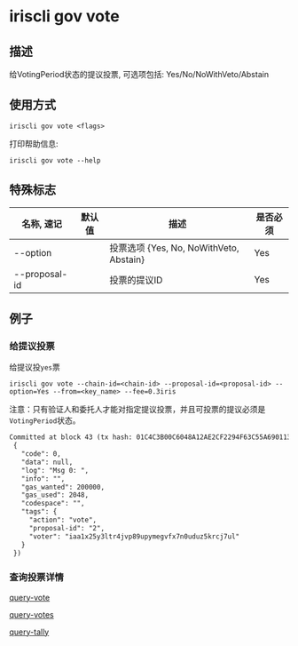 # iriscli gov vote

## 描述

给VotingPeriod状态的提议投票, 可选项包括: Yes/No/NoWithVeto/Abstain

## 使用方式

```
iriscli gov vote <flags>
```

打印帮助信息:

```
iriscli gov vote --help
```

## 特殊标志

| 名称, 速记        | 默认值                      | 描述                                                                                                                                                 | 是否必须 |
| ---------------- | -------------------------- | ---------------------------------------------------------------------------------------------------------------------------------------------------- | -------- |
| --option         |                            | 投票选项 {Yes, No, NoWithVeto, Abstain}                                                                                                  | Yes      |
| --proposal-id    |                            | 投票的提议ID                                                                                                            | Yes      |

## 例子

### 给提议投票

给提议投`yes`票
```shell
iriscli gov vote --chain-id=<chain-id> --proposal-id=<proposal-id> --option=Yes --from=<key_name> --fee=0.3iris
```

注意：只有验证人和委托人才能对指定提议投票，并且可投票的提议必须是`VotingPeriod`状态。

```txt
Committed at block 43 (tx hash: 01C4C3B00C6048A12AE2CF2294F63C55A69011381B819C35F11B04C921DB81CC, response:
 {
   "code": 0,
   "data": null,
   "log": "Msg 0: ",
   "info": "",
   "gas_wanted": 200000,
   "gas_used": 2048,
   "codespace": "",
   "tags": {
     "action": "vote",
     "proposal-id": "2",
     "voter": "iaa1x25y3ltr4jvp89upymegvfx7n0uduz5krcj7ul"
   }
 })
```

### 查询投票详情

[query-vote](query-vote.md)

[query-votes](query-votes.md)

[query-tally](query-tally.md)
